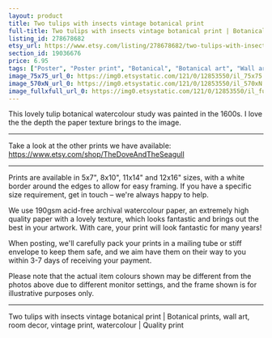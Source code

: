 ```yaml
---
layout: product
title: Two tulips with insects vintage botanical print 
full-title: Two tulips with insects vintage botanical print | Botanical prints, wall art, room decor, vintage print, watercolour | Quality print
listing_id: 278678682
etsy_url: https://www.etsy.com/listing/278678682/two-tulips-with-insects-vintage?utm_source=thedoveandtheseagull&utm_medium=api&utm_campaign=api
section_id: 19036676
price: 6.95
tags: ["Poster", "Poster print", "Botanical", "Botanical art", "Wall art", "Botanical poster", "Vintage", "Plant", "Watercolour", "Tulip", "Insects", "Flower", "High quality print"]
image_75x75_url_0: https://img0.etsystatic.com/121/0/12853550/il_75x75.968233800_amui.jpg
image_570xN_url_0: https://img0.etsystatic.com/121/0/12853550/il_570xN.968233800_amui.jpg
image_fullxfull_url_0: https://img0.etsystatic.com/121/0/12853550/il_fullxfull.968233800_amui.jpg
---
```

This lovely tulip botanical watercolour study was painted in the 1600s. I love the the depth the paper texture brings to the image.

---

Take a look at the other prints we have available:
https://www.etsy.com/shop/TheDoveAndTheSeagull

---

Prints are available in 5x7&quot;, 8x10&quot;, 11x14&quot; and 12x16&quot; sizes, with a white border around the edges to allow for easy framing. If you have a specific size requirement, get in touch – we&#39;re always happy to help.

We use 190gsm acid-free archival watercolour paper, an extremely high quality paper with a lovely texture, which looks fantastic and brings out the best in your artwork. With care, your print will look fantastic for many years!

When posting, we&#39;ll carefully pack your prints in a mailing tube or stiff envelope to keep them safe, and we aim have them on their way to you within 3-7 days of receiving your payment.

Please note that the actual item colours shown may be different from the photos above due to different monitor settings, and the frame shown is for illustrative purposes only.

---

Two tulips with insects vintage botanical print | Botanical prints, wall art, room decor, vintage print, watercolour | Quality print

